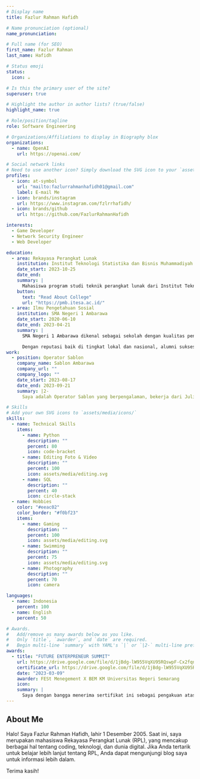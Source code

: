 ```yaml
---
# Display name
title: Fazlur Rahman Hafidh

# Name pronunciation (optional)
name_pronunciation:

# Full name (for SEO)
first_name: Fazlur Rahman
last_name: Hafidh

# Status emoji
status:
  icon: ☕️

# Is this the primary user of the site?
superuser: true

# Highlight the author in author lists? (true/false)
highlight_name: true

# Role/position/tagline
role: Software Engineering

# Organizations/Affiliations to display in Biography blox
organizations:
  - name: OpenAI
    url: https://openai.com/

# Social network links
# Need to use another icon? Simply download the SVG icon to your `assets/media/icons/` folder.
profiles:
  - icon: at-symbol
    url: "mailto:fazlurrahmanhafidh01@gmail.com"
    label: E-mail Me
  - icon: brands/instagram
    url: https://www.instagram.com/fzlrrhafidh/
  - icon: brands/github
    url: https://github.com/FazlurRahmanHafidh

interests:
  - Game Developer
  - Network Security Engineer
  - Web Developer

education:
  - area: Rekayasa Perangkat Lunak
    institution: Institut Teknologi Statistika dan Bisnis Muhammadiyah Semarang
    date_start: 2023-10-25
    date_end:
    summary: |
      Mahasiswa program studi teknik perangkat lunak dari Institut Teknologi Bisnis dan Statistik Muhammadiyah Semarang aktif dalam organisasi dan memiliki minat untuk belajar hal-hal baru. Mereka juga tertarik pada pengembangan game dan technopreneurship.
    button:
      text: "Read About College"
      url: "https://pmb.itesa.ac.id/"
  - area: Ilmu Pengetahuan Sosial
    institution: SMA Negeri 1 Ambarawa
    date_start: 2020-06-10
    date_end: 2023-04-21
    summary: |
      SMA Negeri 1 Ambarawa dikenal sebagai sekolah dengan kualitas pendidikan unggul, menawarkan jurusan IPA, IPS, dan Bahasa. Kurikulumnya yang mendalam didukung oleh fasilitas lengkap, seperti laboratorium, perpustakaan, dan ruang kelas nyaman, serta berbagai kegiatan ekstrakurikuler untuk mengembangkan minat dan bakat siswa.

      Dengan reputasi baik di tingkat lokal dan nasional, alumni sukses, dan fokus pada pembentukan karakter seperti integritas dan kepemimpinan, SMA Negeri 1 menjadi pilihan ideal. Selain itu, sekolah ini menyediakan banyak kesempatan berprestasi melalui berbagai lomba dan kompetisi. Keunggulan ini menjadikannya tempat terbaik untuk mempersiapkan masa depan siswa.
work:
  - position: Operator Sablon
    company_name: Sablon Ambarawa
    company_url: ""
    company_logo: ""
    date_start: 2023-08-17
    date_end: 2023-09-21
    summary: |2-
      Saya adalah Operator Sablon yang berpengalaman, bekerja dari Juli hingga Agustus setelah lulus SMA. Terampil dalam mengoperasikan mesin sablon dan mempersiapkan tinta, serta menerapkan desain grafis pada berbagai media. Memiliki perhatian tinggi terhadap detail dan mampu bekerja efisien dalam tim untuk mencapai target produksi. Berkomitmen untuk memastikan kualitas cetakan yang optimal.

# Skills
# Add your own SVG icons to `assets/media/icons/`
skills:
  - name: Technical Skills
    items:
      - name: Python
        description: ""
        percent: 80
        icon: code-bracket
      - name: Editing Foto & Video
        description: ""
        percent: 100
        icon: assets/media/editing.svg
      - name: SQL
        description: ""
        percent: 40
        icon: circle-stack
  - name: Hobbies
    color: "#eeac02"
    color_border: "#f0bf23"
    items:
      - name: Gaming
        description: ""
        percent: 100
        icon: assets/media/editing.svg
      - name: Swimming
        description: ""
        percent: 75
        icon: assets/media/editing.svg
      - name: Photography
        description: ""
        percent: 70
        icon: camera

languages:
  - name: Indonesia
    percent: 100
  - name: English
    percent: 50

# Awards.
#   Add/remove as many awards below as you like.
#   Only `title`, `awarder`, and `date` are required.
#   Begin multi-line `summary` with YAML's `|` or `|2-` multi-line prefix and indent 2 spaces below.
awards:
  - title: "FUTURE ENTERPRENEUR SUMMIT"
    url: https://drive.google.com/file/d/1jBdg-lW955VqXU95RQswpF-Cx2fqnjCL/view?usp=drivesdk
    certificate_url: https://drive.google.com/file/d/1jBdg-lW955VqXU95RQswpF-Cx2fqnjCL/view?usp=drivesdk
    date: "2023-03-09"
    awarder: FESt Menegement X BEM KM Universitas Negeri Semarang
    icon:
    summary: |
      Saya dengan bangga menerima sertifikat ini sebagai pengakuan atas partisipasi saya, Fazlur Rahman Hafidh, dalam acara "Future Entrepreneur Summit" yang diselenggarakan oleh FESt Management X BEM KM Universitas Negeri Semarang. Acara ini memberikan wawasan berharga tentang kewirausahaan masa depan, serta memperluas jaringan saya dengan para profesional dan peserta lainnya. Sertifikat ini menjadi motivasi untuk terus mengembangkan keterampilan dan pengetahuan saya di bidang kewirausahaan.
---
```


## About Me

Halo! Saya Fazlur Rahman Hafidh, lahir 1 Desember 2005.
Saat ini, saya merupakan mahasiswa Rekayasa Perangkat Lunak (RPL), yang mencakup berbagai hal tentang coding, teknologi, dan dunia digital. Jika Anda tertarik untuk belajar lebih lanjut tentang RPL, Anda dapat mengunjungi blog saya untuk informasi lebih dalam.

Terima kasih!
